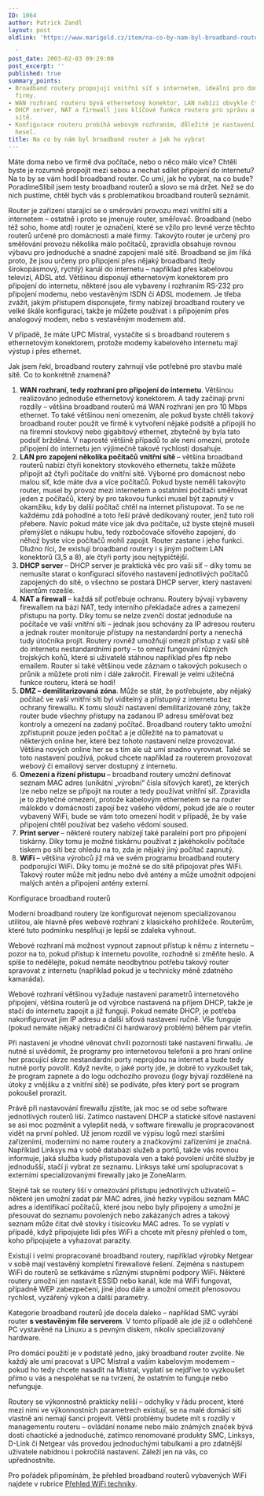 ```yaml
---
ID: 1064
author: Patrick Zandl
layout: post
oldlink: 'https://www.marigold.cz/item/na-co-by-nam-byl-broadband-router-a-jak-ho-vybrat

  '
post_date: 2003-02-03 09:29:00
post_excerpt: ''
published: true
summary_points:
- Broadband routery propojují vnitřní síť s internetem, ideální pro domácnosti a malé
  firmy.
- WAN rozhraní routeru bývá ethernetový konektor, LAN nabízí obvykle čtyři porty.
- DHCP server, NAT a firewall jsou klíčové funkce routeru pro správu a zabezpečení
  sítě.
- Konfigurace routeru probíhá webovým rozhraním, důležité je nastavení firewallu a
  hesel.
title: Na co by nám byl broadband router a jak ho vybrat
---
```


Máte doma nebo ve firmě dva počítače, nebo o něco málo více? Chtěli byste je rozumně propojit mezi sebou a nechat sdílet připojení do internetu? Na to by se vám hodil broadband router. Co umí, jak ho vybrat, na co bude? Poradíme<!--more-->Slíbil jsem testy broadband routerů a slovo se má držet. Než se do nich pustíme, chtěl bych vás s problematikou broadband routerů seznámit. 
<p>
Router je zařízení starající se o směrování provozu mezi vnitřní sítí a internetem &#8211; ostatně i proto se jmenuje router, směřovač. Broadband (nebo též soho, home atd) router je označení, které se vžilo pro levné verze těchto routerů určené pro domácnosti a malé firmy. Takovýto router je určený pro směřování provozu několika málo počítačů, zpravidla obsahuje rovnou výbavu pro jednoduché a snadné zapojení malé sítě. Broadband se jim říká proto, že jsou určeny pro připojení přes nějaký broadband (tedy širokopásmový, rychlý) kanál do internetu &#8211; například přes kabelovou televizi, ADSL atd. Většinou disponují ethernetovým konektorem pro připojení do internetu, některé jsou ale vybaveny i rozhraním RS-232 pro připojení modemu, nebo vestavěným ISDN či ADSL modemem. Je třeba zvážit, jakým přístupem disponujete, firmy nabízejí broadband routery ve velké škále konfigurací, takže je můžete používat i s připojením přes analogový modem, nebo s vestavěným modemem atd. 
<p>
V případě, že máte UPC Mistral, vystačíte si s broadband routerem s ethernetovým konektorem, protože modemy kabelového internetu mají výstup i přes ethernet. 
<p>
Jak jsem řekl, broadband routery zahrnují vše potřebné pro stavbu malé sítě. Co to konkrétně znamená? 
<OL>
<LI><STRONG>WAN rozhraní, tedy rozhraní pro připojení do internetu</STRONG>. Většinou realizováno jednoduše ethernetový konektorem. A tady začínají první rozdíly &#8211; většina broadband routerů má WAN rozhraní jen pro 10 Mbps ethernet. To také většinou není omezením, ale pokud byste chtěli takový broadband router použít ve firmě k vytvoření nějaké podsítě a připojili ho na firemní stovkový nebo gigabitový ethernet, zbytečně by byla tato podsíť bržděná. V naprosté většině případů to ale není omezní, protože připojení do internetu jen výjimečně takové rychlosti dosahuje. <BR></LI>
<LI><STRONG>LAN pro zapojení několika počítačů vnitřní sítě </STRONG>&#8211; většina broadband routerů nabízí čtyři konektory stovkového ethernetu, takže můžete připojit až čtyři počítače do vnitřní sítě. Výborné pro domácnost nebo malou síť, kde máte dva a více počítačů. Pokud byste neměli takovýto router, musel by provoz mezi internetem a ostatními počítači směřovat jeden z počítačů, který by pro takovou funkci musel být zapnutý v okamžiku, kdy by další počítač chtěl na internet přistupovat. To se ne každému zdá pohodlné a toto řeší právě dedikovaný router, jenž tuto roli přebere. Navíc pokud máte více jak dva počítače, už byste stejně museli přemýšlet o nákupu hubu, tedy rozbočovače síťového zapojení, do něhož byste více počítačů mohli zapojit. Router zastane i jeho funkci. Dlužno říci, že existují broadband routery i s jiným počtem LAN konektorů (3,5 a 8), ale čtyři porty jsou nejtypičtější. <BR></LI>
<LI><STRONG>DHCP server </STRONG>&#8211; DHCP server je praktická věc pro vaši síť &#8211; díky tomu se nemusíte starat o konfiguraci síťového nastavení jednotlivých počítačů zapojených do sítě, o všechno se postará DHCP server, který nastavení klientům rozešle. <BR></LI>
<LI><STRONG>NAT a firewall </STRONG>&#8211; každá síť potřebuje ochranu. Routery bývají vybaveny firewallem na bázi NAT, tedy interního překladače adres a zamezení přístupu na porty. Díky tomu se nelze zvenčí dostat jednoduše na počítače ve vaší vnitřní síti &#8211; jednak jsou schovány za IP adresou routeru a jednak router monitoruje přístupy na nestandardní porty a nenechá tudy útočníka projít. Routery rovněž umožňují omezit přístup z vaší sítě do internetu nestandardními porty &#8211; to omezí fungování různých trojských koňů, které si uživatelé stáhnou například přes ftp nebo emailem. Router si také většinou vede záznam o takových pokusech o průnik a můžete proti nim i dále zakročit. Firewall je velmi užitečná funkce routeru, která se hodí!<BR></LI>
<LI><STRONG>DMZ &#8211; demilitarizovaná zóna</STRONG>. Může se stát, že potřebujete, aby nějaký počítač ve vaší vnitřní síti byl viditelný a přístupný z internetu bez ochrany firewallu. K tomu slouží nastavení demilitarizované zóny, takže router bude všechny přístupy na zadanou IP adresu směřovat bez kontroly a omezení na zadaný počítač. Broadband routery takto umožní zpřístupnit pouze jeden počítač a je důležité na to pamatovat u některých online her, které bez tohoto nastavení nelze provozovat. Většina nových online her se s tím ale už umí snadno vyrovnat. Také se toto nastavení používá, pokud chcete například za routerem provozovat webový či emailový server dostupný z internetu.<BR></LI>
<LI><STRONG>Omezení a řízení přístupu </STRONG>&#8211; broadband routery umožní definovat seznam MAC adres (unikátní &#8222;výrobní&#8220; čísla síťových karet), ze kterých lze nebo nelze se připojit na router a tedy používat vnitřní síť. Zpravidla je to zbytečné omezení, protože kabelovým ethernetem se na router málokdo v domácnosti zapojí bez vašeho vědomí, pokud jde ale o router vybavený WiFi, bude se vám toto omezení hodit v případě, že by vaše připojení chtěl používat bez vašeho vědomí soused. <BR></LI>
<LI><STRONG>Print server </STRONG>&#8211; některé routery nabízejí také paralelní port pro připojení tiskárny. Díky tomu je možné tiskárnu používat z jakéhokoliv počítače tiskem po síti bez ohledu na to, zda je nějaký jiný počítač zapnutý. <BR></LI>
<LI><STRONG>WiFi </STRONG>&#8211; většina výrobců již má ve svém programu broadband routery podporující WiFi. Díky tomu je možné se do sítě připojovat přes WiFi. Takový router může mít jednu nebo dvě antény a může umožnit odpojení malých antén a připojení antény externí. </LI></OL>
<p>
Konfigurace broadband routerů 
<p>
Moderní broadband routery lze konfigurovat nejenom specializovanou utilitou, ale hlavně přes webové rozhraní z klasického prohlížeče. Routerům, které tuto podmínku nesplňují je lepší se zdaleka vyhnout. 
<p>
Webové rozhraní má možnost vypnout zapnout přístup k němu z internetu &#8211; pozor na to, pokud přístup k internetu povolíte, rozhodně si změňte heslo. A spíše to nedělejte, pokud nemáte neodbytnou potřebu takový router spravovat z internetu (například pokud je u technicky méně zdatného kamaráda). 
<p>
Webové rozhraní většinou vyžaduje nastavení parametrů internetového připojení, většina routerů je od výrobce nastavená na příjem DHCP, takže je stačí do internetu zapojit a již fungují. Pokud nemáte DHCP, je potřeba nakonfigurovat jim IP adresu a další síťová nastavení ručně. Vše funguje (pokud nemáte nějaký netradiční či hardwarový problém) během pár vteřin. 
<p>
Při nastavení je vhodné věnovat chvíli pozornosti také nastavení firwallu. Je nutné si uvědomit, že programy pro internetovou telefonii a pro hraní online her pracující skrze nestandardní porty neprojdou na internet a bude tedy nutné porty povolit. Když nevíte, o jaké porty jde, je dobré to vyzkoušet tak, že program zapnete a do logu odchozího provozu (logy bývají rozdělené na útoky z vnějšku a z vnitřní sítě) se podíváte, přes který port se program pokoušel prorazit. 
<p>
Právě při nastavování firewallu zjistíte, jak moc se od sebe software jednotlivých routerů liší. Zatímco nastavení DHCP a statické síťové nastavení se asi moc pozměnit a vylepšit nedá, v software firewallu je propracovanost vidět na první pohled. Už jenom rozdíl ve výpisu logů mezi staršími zařízeními, moderními no name routery a značkovými zařízeními je značná. Například Linksys má v sobě databázi služeb a portů, takže vás rovnou informuje, jaká služba kudy přistupovala ven a také povolení určité služby je jednodušší, stačí ji vybrat ze seznamu. Linksys také umí spolupracovat s externími specializovanými firewally jako je ZoneAlarm. 
<p>
Stejně tak se routery liší v omezování přístupu jednotlivých uživatelů &#8211; některé jen umožní zadat pár MAC adres, jiné hezky vypíšou seznam MAC adres a identifikací počítačů, které jsou nebo byly připojeny a umožní je přesouvat do seznamu povolených nebo zakázaných adres a takový seznam může čítat dvě stovky i tisícovku MAC adres. To se vyplatí v případě, když připojujete lidi přes WiFi a chcete mít přesný přehled o tom, koho připojujete a vyhazovat parazity. 
<p>
Existují i velmi propracované broadband routery, například výrobky Netgear v sobě mají vestavěný kompletní firewallové řešení. Zejména s nástupem WiFi do routerů se setkáváme s různými stupněmi podpory WiFi. Některé routery umožní jen nastavit ESSID nebo kanál, kde má WiFi fungovat, případně WEP zabezpečení, jiné jdou dále a umožní omezit přenosovou rychlost, vyzářený výkon a další parametry. 
<p>
Kategorie broadband routerů jde docela daleko &#8211; například SMC vyrábí router <STRONG>s vestavěným file serverem</STRONG>. V tomto případě ale jde již o odlehčené PC vystavěné na Linuxu a s pevným diskem, nikoliv specializovaný hardware. 
<p>
Pro domácí použití je v podstatě jedno, jaký broadband router zvolíte. Ne každý ale umí pracovat s UPC Mistral a vaším kabelovým modemem &#8211; pokud ho tedy chcete nasadit na Mistral, vyplatí se nejdříve to vyzkoušet přímo u vás a nespoléhat se na tvrzení, že ostatním to funguje nebo nefunguje. 
<p>
Routery se výkonnostně prakticky neliší &#8211; odchylky v řádu procent, které mezi nimi ve výkonnostních parametrech existují, se na malé domácí síti vlastně ani nemají šanci projevit. Větší problémy budete mít s rozdíly v managementu routeru &#8211; ovládání noname nebo málo známých značek bývá dosti chaotické a jednoduché, zatímco renomované produkty SMC, Linksys, D-Link či Netgear vás provedou jednoduchými tabulkami a pro zdatnější uživatele nabídnou i pokročilá nastavení. Záleží jen na vás, co upřednostníte. 
<p>
Pro pořádek připomínám, že přehled broadband routerů vybavených WiFi najdete v rubrice <A href="/prehledwifi/">Přehled WiFi techniky</A>.</p>